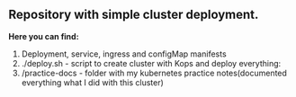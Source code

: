 ## Repository with simple cluster deployment.

**Here you can find:**
1) Deployment, service, ingress and configMap manifests
2) ./deploy.sh - script to create cluster with Kops and deploy everything:
3) /practice-docs - folder with my kubernetes practice notes(documented everything what I did with this cluster)


